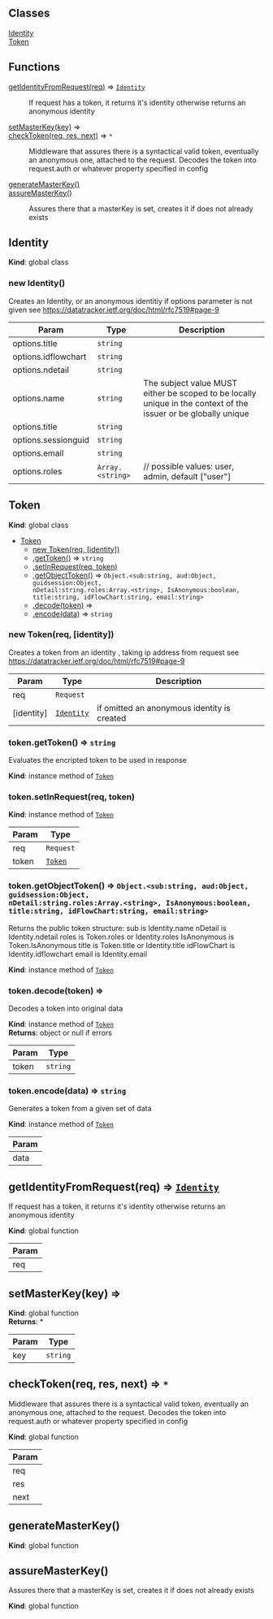 ## Classes

<dl>
<dt><a href="#Identity">Identity</a></dt>
<dd></dd>
<dt><a href="#Token">Token</a></dt>
<dd></dd>
</dl>

## Functions

<dl>
<dt><a href="#getIdentityFromRequest">getIdentityFromRequest(req)</a> ⇒ <code><a href="#Identity">Identity</a></code></dt>
<dd><p>If request has a token, it returns it&#39;s identity otherwise returns an anonymous identity</p>
</dd>
<dt><a href="#setMasterKey">setMasterKey(key)</a> ⇒</dt>
<dd></dd>
<dt><a href="#checkToken">checkToken(req, res, next)</a> ⇒ <code>*</code></dt>
<dd><p>Middleware that assures there is a syntactical valid token, eventually an anonymous one, attached
 to the request. Decodes the token into request.auth or whatever property specified in config</p>
</dd>
<dt><a href="#generateMasterKey">generateMasterKey()</a></dt>
<dd></dd>
<dt><a href="#assureMasterKey">assureMasterKey()</a></dt>
<dd><p>Assures there that a masterKey is set, creates it if does not already exists</p>
</dd>
</dl>

<a name="Identity"></a>

## Identity
**Kind**: global class  
<a name="new_Identity_new"></a>

### new Identity()
Creates an Identity, or an anonymous identitiy if options parameter is not givensee https://datatracker.ietf.org/doc/html/rfc7519#page-9


| Param | Type | Description |
| --- | --- | --- |
| options.title | <code>string</code> |  |
| options.idflowchart | <code>string</code> |  |
| options.ndetail | <code>string</code> |  |
| options.name | <code>string</code> | The subject value MUST either be scoped to be locally unique in the context of the issuer or be globally unique |
| options.title | <code>string</code> |  |
| options.sessionguid | <code>string</code> |  |
| options.email | <code>string</code> |  |
| options.roles | <code>Array.&lt;string&gt;</code> | // possible values: user, admin, default ["user"] |

<a name="Token"></a>

## Token
**Kind**: global class  

* [Token](#Token)
    * [new Token(req, [identity])](#new_Token_new)
    * [.getToken()](#Token+getToken) ⇒ <code>string</code>
    * [.setInRequest(req, token)](#Token+setInRequest)
    * [.getObjectToken()](#Token+getObjectToken) ⇒ <code>Object.&lt;sub:string, aud:Object, guidsession:Object, nDetail:string.roles:Array.&lt;string&gt;, IsAnonymous:boolean, title:string, idFlowChart:string, email:string&gt;</code>
    * [.decode(token)](#Token+decode) ⇒
    * [.encode(data)](#Token+encode) ⇒ <code>string</code>

<a name="new_Token_new"></a>

### new Token(req, [identity])
Creates a token from an identity , taking ip address from requestsee https://datatracker.ietf.org/doc/html/rfc7519#page-9


| Param | Type | Description |
| --- | --- | --- |
| req | <code>Request</code> |  |
| [identity] | [<code>Identity</code>](#Identity) | if omitted an anonymous identity is created |

<a name="Token+getToken"></a>

### token.getToken() ⇒ <code>string</code>
Evaluates the encripted token to be used in response

**Kind**: instance method of [<code>Token</code>](#Token)  
<a name="Token+setInRequest"></a>

### token.setInRequest(req, token)
**Kind**: instance method of [<code>Token</code>](#Token)  

| Param | Type |
| --- | --- |
| req | <code>Request</code> | 
| token | [<code>Token</code>](#Token) | 

<a name="Token+getObjectToken"></a>

### token.getObjectToken() ⇒ <code>Object.&lt;sub:string, aud:Object, guidsession:Object, nDetail:string.roles:Array.&lt;string&gt;, IsAnonymous:boolean, title:string, idFlowChart:string, email:string&gt;</code>
Returns the public token structure:sub is Identity.namenDetail is Identity.ndetailroles is Token.roles or Identity.rolesIsAnonymous is Token.IsAnonymoustitle is Token.title or Identity.titleidFlowChart is Identity.idflowchartemail is Identity.email

**Kind**: instance method of [<code>Token</code>](#Token)  
<a name="Token+decode"></a>

### token.decode(token) ⇒
Decodes a token into original data

**Kind**: instance method of [<code>Token</code>](#Token)  
**Returns**: object or null if errors  

| Param | Type |
| --- | --- |
| token | <code>string</code> | 

<a name="Token+encode"></a>

### token.encode(data) ⇒ <code>string</code>
Generates a token from a given set of data

**Kind**: instance method of [<code>Token</code>](#Token)  

| Param |
| --- |
| data | 

<a name="getIdentityFromRequest"></a>

## getIdentityFromRequest(req) ⇒ [<code>Identity</code>](#Identity)
If request has a token, it returns it's identity otherwise returns an anonymous identity

**Kind**: global function  

| Param |
| --- |
| req | 

<a name="setMasterKey"></a>

## setMasterKey(key) ⇒
**Kind**: global function  
**Returns**: *  

| Param | Type |
| --- | --- |
| key | <code>string</code> | 

<a name="checkToken"></a>

## checkToken(req, res, next) ⇒ <code>\*</code>
Middleware that assures there is a syntactical valid token, eventually an anonymous one, attached to the request. Decodes the token into request.auth or whatever property specified in config

**Kind**: global function  

| Param |
| --- |
| req | 
| res | 
| next | 

<a name="generateMasterKey"></a>

## generateMasterKey()
**Kind**: global function  
<a name="assureMasterKey"></a>

## assureMasterKey()
Assures there that a masterKey is set, creates it if does not already exists

**Kind**: global function  
